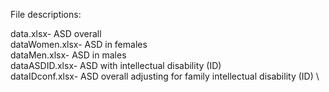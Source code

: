 File descriptions: 

data.xlsx- ASD overall \
dataWomen.xlsx- ASD in females \
dataMen.xlsx- ASD in males \
dataASDID.xlsx- ASD with intellectual disability (ID) \
dataIDconf.xlsx- ASD overall adjusting for family intellectual disability (ID) \
